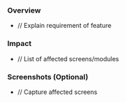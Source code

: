 ### Overview
- // Explain requirement of feature


### Impact
- // List of affected screens/modules


### Screenshots (Optional)
- // Capture affected screens

